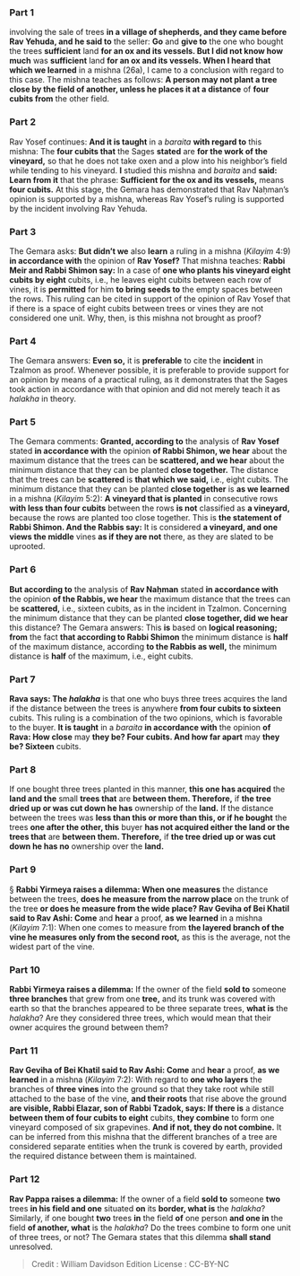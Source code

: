 
### Part 1
involving the sale of trees <b>in a village of shepherds, and they came before Rav Yehuda, and he said to</b> the seller: <b>Go</b> and <b>give to</b> the one who bought the trees <b>sufficient</b> land <b>for an ox and its vessels. But I did not know how much</b> was <b>sufficient</b> land <b>for an ox and its vessels. When I heard that which we learned</b> in a mishna (26a), I came to a conclusion with regard to this case. The mishna teaches as follows: <b>A person may not plant a tree close by the field of another, unless he places it at a distance</b> of <b>four cubits from</b> the other field.

### Part 2
Rav Yosef continues: <b>And it is taught</b> in a <i>baraita</i> <b>with regard to</b> this mishna: The <b>four cubits that</b> the Sages <b>stated</b> are <b>for the work of the vineyard,</b> so that he does not take oxen and a plow into his neighbor’s field while tending to his vineyard. <b>I</b> studied this mishna and <i>baraita</i> and <b>said: Learn from it</b> that the phrase: <b>Sufficient for the ox and its vessels,</b> means <b>four cubits.</b> At this stage, the Gemara has demonstrated that Rav Naḥman’s opinion is supported by a mishna, whereas Rav Yosef’s ruling is supported by the incident involving Rav Yehuda.

### Part 3
The Gemara asks: <b>But didn’t we</b> also <b>learn</b> a ruling in a mishna (<i>Kilayim</i> 4:9) <b>in accordance with</b> the opinion of <b>Rav Yosef?</b> That mishna teaches: <b>Rabbi Meir and Rabbi Shimon say:</b> In a case of <b>one who plants his vineyard eight cubits by eight</b> cubits, i.e., he leaves eight cubits between each row of vines, it is <b>permitted</b> for him <b>to bring seeds to</b> the empty spaces between the rows. This ruling can be cited in support of the opinion of Rav Yosef that if there is a space of eight cubits between trees or vines they are not considered one unit. Why, then, is this mishna not brought as proof?

### Part 4
The Gemara answers: <b>Even so,</b> it is <b>preferable</b> to cite the <b>incident</b> in Tzalmon as proof. Whenever possible, it is preferable to provide support for an opinion by means of a practical ruling, as it demonstrates that the Sages took action in accordance with that opinion and did not merely teach it as <i>halakha</i> in theory.

### Part 5
The Gemara comments: <b>Granted, according to</b> the analysis of <b>Rav Yosef</b> stated <b>in accordance with</b> the opinion <b>of Rabbi Shimon, we hear</b> about the maximum distance that the trees can be <b>scattered, and we hear</b> about the minimum distance that they can be planted <b>close together.</b> The distance that the trees can be <b>scattered</b> is <b>that which we said,</b> i.e., eight cubits. The minimum distance that they can be planted <b>close together</b> is <b>as we learned</b> in a mishna (<i>Kilayim</i> 5:2): <b>A vineyard that is planted</b> in consecutive rows <b>with less than four cubits</b> between the rows <b>is not</b> classified as <b>a vineyard,</b> because the rows are planted too close together. This is <b>the statement of Rabbi Shimon. And the Rabbis say:</b> It is considered <b>a vineyard, and one views the middle</b> vines <b>as if they are not</b> there, as they are slated to be uprooted.

### Part 6
<b>But according to</b> the analysis of <b>Rav Naḥman</b> stated <b>in accordance with</b> the opinion <b>of the Rabbis, we hear</b> the maximum distance that the trees can be <b>scattered,</b> i.e., sixteen cubits, as in the incident in Tzalmon. Concerning the minimum distance that they can be planted <b>close together, did we hear</b> this distance? The Gemara answers: This <b>is</b> based on <b>logical reasoning; from</b> the fact <b>that according to Rabbi Shimon</b> the minimum distance is <b>half</b> of the maximum distance, according <b>to the Rabbis as well,</b> the minimum distance is <b>half</b> of the maximum, i.e., eight cubits.

### Part 7
<b>Rava says: The <i>halakha</i></b> is that one who buys three trees acquires the land if the distance between the trees is anywhere <b>from four cubits to sixteen</b> cubits. This ruling is a combination of the two opinions, which is favorable to the buyer. <b>It is taught</b> in a <i>baraita</i> <b>in accordance with</b> the opinion <b>of Rava: How close</b> may <b>they be? Four cubits. And how far apart</b> may <b>they be? Sixteen</b> cubits.

### Part 8
If one bought three trees planted in this manner, <b>this one has acquired</b> the <b>land and the</b> small <b>trees that</b> are <b>between them. Therefore,</b> if <b>the tree dried up or was cut down he has</b> ownership of the <b>land.</b> If the distance between the trees was <b>less than this or more than this, or if he bought</b> the trees <b>one after the other, this</b> buyer <b>has not acquired either the land or the trees that</b> are <b>between them. Therefore,</b> if <b>the tree dried up or was cut down he has no</b> ownership over the <b>land.</b>

### Part 9
§ <b>Rabbi Yirmeya raises a dilemma: When one measures</b> the distance between the trees, <b>does he measure from the narrow place</b> on the trunk of the tree <b>or does he measure from the wide place? Rav Geviha of Bei Khatil said to Rav Ashi: Come</b> and <b>hear</b> a proof, <b>as we learned</b> in a mishna (<i>Kilayim</i> 7:1): When one comes to measure from <b>the layered branch of the vine he measures only from the second root,</b> as this is the average, not the widest part of the vine.

### Part 10
<b>Rabbi Yirmeya raises a dilemma:</b> If the owner of the field <b>sold to</b> someone <b>three branches</b> that grew from one <b>tree,</b> and its trunk was covered with earth so that the branches appeared to be three separate trees, <b>what is</b> the <i>halakha</i>? Are they considered three trees, which would mean that their owner acquires the ground between them?

### Part 11
<b>Rav Geviha of Bei Khatil said to Rav Ashi: Come</b> and <b>hear</b> a proof, <b>as we learned</b> in a mishna (<i>Kilayim</i> 7:2): With regard to <b>one who layers</b> the branches of <b>three vines</b> into the ground so that they take root while still attached to the base of the vine, <b>and their roots</b> that rise above the ground <b>are visible, Rabbi Elazar, son of Rabbi Tzadok, says: If there is</b> a distance <b>between them of four cubits to eight</b> cubits, <b>they combine</b> to form one vineyard composed of six grapevines. <b>And if not, they do not combine.</b> It can be inferred from this mishna that the different branches of a tree are considered separate entities when the trunk is covered by earth, provided the required distance between them is maintained.

### Part 12
<b>Rav Pappa raises a dilemma:</b> If the owner of a field <b>sold to</b> someone <b>two</b> trees <b>in his field and one</b> situated <b>on</b> its <b>border, what is</b> the <i>halakha</i>? Similarly, if one bought <b>two</b> trees <b>in</b> the field <b>of</b> one person <b>and one in</b> the field <b>of another, what</b> is the <i>halakha</i>? Do the trees combine to form one unit of three trees, or not? The Gemara states that this dilemma <b>shall stand</b> unresolved.

>Credit : William Davidson Edition
>License : CC-BY-NC